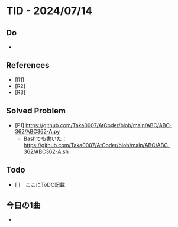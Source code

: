 # TID - 2024/07/14
<!--
## Learnings
- 
- 
-->


## Do
- 


<!--
## Reflections & Insights
- 
- 
-->

<!--
## Plans for Tomorrow
- 
- 
-->

## References
- [R1] 
- [R2] 
- [R3] 

## Solved Problem
- [P1] https://github.com/Taka0007/AtCoder/blob/main/ABC/ABC-362/ABC362-A.py
  - Bashでも書いた：https://github.com/Taka0007/AtCoder/blob/main/ABC/ABC-362/ABC362-A.sh  


## Todo
- [ ]　ここにToDO記載

## 今日の1曲
- 
